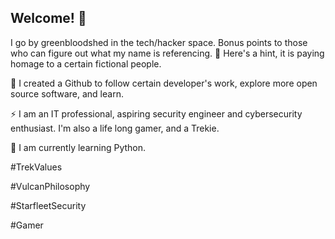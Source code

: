 ## Welcome! 👋

I go by greenbloodshed in the tech/hacker space. Bonus points to those who can figure out what my name is referencing. 💬 Here's a hint, it is paying homage to a certain fictional people.

👯 I created a Github to follow certain developer's work, explore more open source software, and learn.

⚡ I am an IT professional, aspiring security engineer and cybersecurity enthusiast. I'm also a life long gamer, and a Trekie.

🌱 I am currently learning Python.

#TrekValues

#VulcanPhilosophy

#StarfleetSecurity

#Gamer
<!--
**greenbloodshed/greenbloodshed** is a ✨ _special_ ✨ repository because its `README.md` (this file) appears on your GitHub profile.

Here are some ideas to get you started:

- 🔭 I’m currently working on ... 
- 🌱 I’m currently learning ...
- 👯 I’m looking to collaborate on ...
- 🤔 I’m looking for help with ...
- 💬 Ask me about ...
- 📫 How to reach me: ...
- 😄 Pronouns: ...
- ⚡ Fun fact: ...
-->
